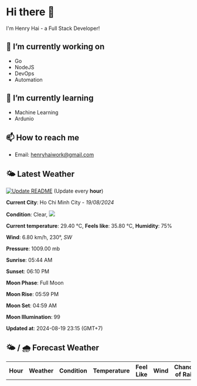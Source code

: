 # Hi there 👋

I'm Henry Hai - a Full Stack Developer!

## 🔭 I’m currently working on

- Go
- NodeJS
- DevOps
- Automation

## 🌱 I’m currently learning

- Machine Learning
- Ardunio

## 📫 How to reach me

- Email: <henryhaiwork@gmail.com>

## 🌤️ Latest Weather
[![Update README](https://github.com/henry0hai/henry0hai/actions/workflows/udpateReadme.yml/badge.svg)](https://github.com/henry0hai/henry0hai/actions/workflows/udpateReadme.yml)
(Update every **hour**)
<!-- CURRENT_WEATHER:START -->
**Current City**: Ho Chi Minh City - *19/08/2024*

**Condition**: Clear, <img src="https://cdn.weatherapi.com/weather/64x64/night/113.png"/>

**Current temperature**: 29.40 °C, **Feels like**: 35.80 °C, **Humidity**: 75%

**Wind**: 6.80 km/h, 230°, *SW*

**Pressure**: 1009.00 mb

**Sunrise**: 05:44 AM

**Sunset**: 06:10 PM

**Moon Phase**: Full Moon

**Moon Rise**: 05:59 PM

**Moon Set**: 04:59 AM

**Moon Illumination**: 99

**Updated at**: 2024-08-19 23:15 (GMT+7)<!-- CURRENT_WEATHER:END -->

## 🌤️ / 🌧️ Forecast Weather
<!-- FORECAST_WEATHER:START -->
<table>
		<tr>
			<th>Hour</th>
			<th>Weather</th>
			<th>Condition</th>
			<th>Temperature</th>
			<th>Feel Like</th>
			<th>Wind</th>
			<th>Chance of Rain</th>
		</tr>
</table>
<!-- FORECAST_WEATHER:END -->
